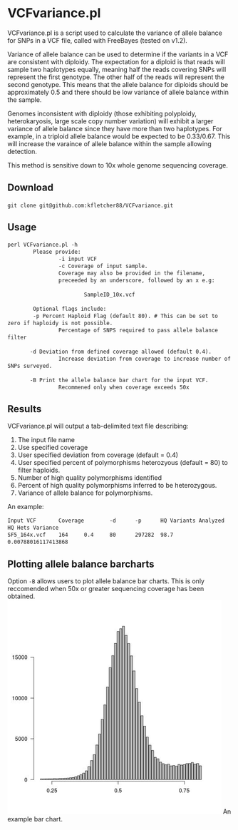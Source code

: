 # VCFvariance.pl

VCFvariance.pl is a script used to calculate the variance of allele balance for SNPs in a VCF file, called with FreeBayes (tested on v1.2).

Variance of allele balance can be used to determine if the variants in a VCF are consistent with diploidy. The expectation for a diploid is that reads will sample two haplotypes equally, meaning half the reads covering SNPs will represent the first genotype. The other half of the reads will represent the second genotype. This means that the allele balance for diploids should be approximately 0.5 and there should be low variance of allele balance within the sample.

Genomes inconsistent with diploidy (those exhibiting polyploidy, heterokaryosis, large scale copy number variation) will exhibit a larger variance of allele balance since they have more than two haplotypes. For example, in a triploid allele balance would be expected to be 0.33/0.67. This will increase the varaince of allele balance within the sample allowing detection.

This method is sensitive down to 10x whole genome sequencing coverage.

## Download
`git clone git@github.com:kfletcher88/VCFvariance.git`

## Usage
```
perl VCFvariance.pl -h
        Please provide:
                -i input VCF
                -c Coverage of input sample.
                Coverage may also be provided in the filename,
                preceeded by an underscore, followed by an x e.g:

                        SampleID_10x.vcf

        Optional flags include:
        -p Percent Haploid Flag (default 80). # This can be set to zero if haploidy is not possible.
                Percentage of SNPS required to pass allele balance filter
		
       -d Deviation from defined coverage allowed (default 0.4).
                Increase deviation from coverage to increase number of SNPs surveyed.

       -B Print the allele balance bar chart for the input VCF.
                Recommened only when coverage exceeds 50x
```

## Results
VCFvariance.pl will output a tab-delimited text file describing:
1. The input file name
2. Use specified coverage
3. User specified deviation from coverage (default = 0.4)
4. User specified percent of polymorphisms heterozyous (default = 80) to filter haploids.
5. Number of high quality polymorphisms identified
6. Percent of high quality polymorphisms inferred to be heterozygous.
7. Variance of allele balance for polymorphisms.

An example:
```
Input VCF       Coverage        -d      -p      HQ Variants Analyzed    HQ Hets Variance
SF5_164x.vcf    164     0.4     80      297282  98.7    0.00788016117413868
```

## Plotting allele balance barcharts
Option `-B` allows users to plot allele balance bar charts. This is only reccomended when 50x or greater sequencing coverage has been obtained.\
![Exampe allele balance bar chart](./images/SF5_164x.jpg)
An example bar chart.
